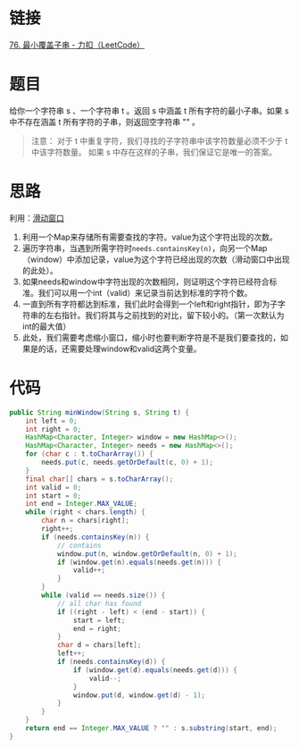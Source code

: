 # 链接

[76. 最小覆盖子串 - 力扣（LeetCode）](https://leetcode.cn/problems/minimum-window-substring/)

# 题目

给你一个字符串 s 、一个字符串 t 。返回 s 中涵盖 t 所有字符的最小子串。如果 s 中不存在涵盖 t 所有字符的子串，则返回空字符串 "" 。

>注意：
对于 t 中重复字符，我们寻找的子字符串中该字符数量必须不少于 t 中该字符数量。
如果 s 中存在这样的子串，我们保证它是唯一的答案。

# 思路

利用：[滑动窗口](leetcode/labuladong/相关算法/数组算法/滑动窗口.md)

1. 利用一个Map来存储所有需要查找的字符。value为这个字符出现的次数。
2. 遍历字符串，当遇到所需字符时`needs.containsKey(n)`，向另一个Map（window）中添加记录，value为这个字符已经出现的次数（滑动窗口中出现的此处）。
3. 如果needs和window中字符出现的次数相同，则证明这个字符已经符合标准。我们可以用一个int（valid）来记录当前达到标准的字符个数。
4. 一直到所有字符都达到标准，我们此时会得到一个left和right指针，即为子字符串的左右指针。我们将其与之前找到的对比，留下较小的。（第一次默认为int的最大值）
5. 此处，我们需要考虑缩小窗口，缩小时也要判断字符是不是我们要查找的，如果是的话，还需要处理window和valid这两个变量。

# 代码

```java
public String minWindow(String s, String t) {  
    int left = 0;  
    int right = 0;  
    HashMap<Character, Integer> window = new HashMap<>();  
    HashMap<Character, Integer> needs = new HashMap<>();  
    for (char c : t.toCharArray()) {  
        needs.put(c, needs.getOrDefault(c, 0) + 1);  
    }  
    final char[] chars = s.toCharArray();  
    int valid = 0;  
    int start = 0;  
    int end = Integer.MAX_VALUE;  
    while (right < chars.length) {  
        char n = chars[right];  
        right++;  
        if (needs.containsKey(n)) {  
            // contains  
            window.put(n, window.getOrDefault(n, 0) + 1);  
            if (window.get(n).equals(needs.get(n))) {  
                valid++;  
            }  
        }  
        while (valid == needs.size()) {  
            // all char has found  
            if ((right - left) < (end - start)) {  
                start = left;  
                end = right;  
            }  
            char d = chars[left];  
            left++;  
            if (needs.containsKey(d)) {  
                if (window.get(d).equals(needs.get(d))) {  
                    valid--;  
                }  
                window.put(d, window.get(d) - 1);  
            }  
        }  
    }  
    return end == Integer.MAX_VALUE ? "" : s.substring(start, end);  
}
```